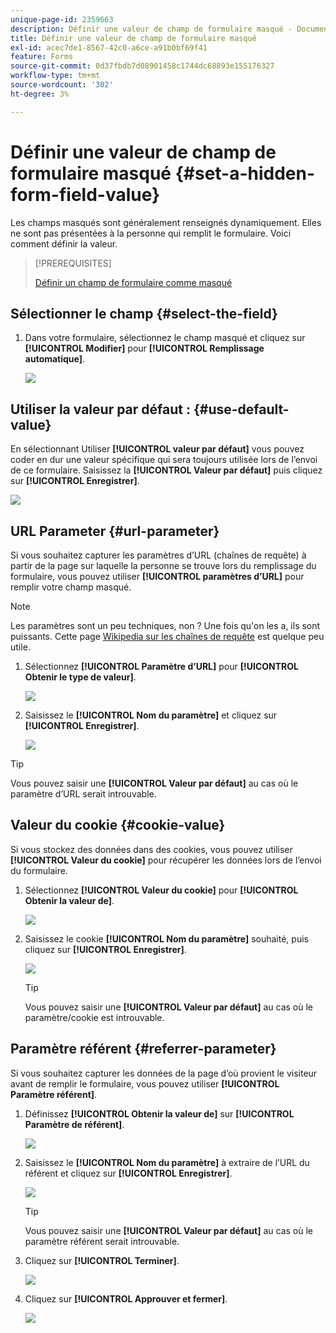```yaml
---
unique-page-id: 2359663
description: Définir une valeur de champ de formulaire masqué - Documents Marketo - Documentation du produit
title: Définir une valeur de champ de formulaire masqué
exl-id: acec7de1-8567-42c0-a6ce-a91b0bf69f41
feature: Forms
source-git-commit: 0d37fbdb7d08901458c1744dc68893e155176327
workflow-type: tm+mt
source-wordcount: '302'
ht-degree: 3%

---
```


# Définir une valeur de champ de formulaire masqué {#set-a-hidden-form-field-value}

Les champs masqués sont généralement renseignés dynamiquement. Elles ne sont pas présentées à la personne qui remplit le formulaire. Voici comment définir la valeur.

>[!PREREQUISITES]
>
>[Définir un champ de formulaire comme masqué](/help/marketo/product-docs/demand-generation/forms/form-fields/set-a-form-field-as-hidden.md)

## Sélectionner le champ {#select-the-field}

1. Dans votre formulaire, sélectionnez le champ masqué et cliquez sur **[!UICONTROL Modifier]** pour **[!UICONTROL Remplissage automatique]**.

   ![](assets/autofill.png)

## Utiliser la valeur par défaut : {#use-default-value}

En sélectionnant Utiliser **[!UICONTROL valeur par défaut]** vous pouvez coder en dur une valeur spécifique qui sera toujours utilisée lors de l’envoi de ce formulaire. Saisissez la **[!UICONTROL Valeur par défaut]** puis cliquez sur **[!UICONTROL Enregistrer]**.

![](assets/image2014-9-15-13-3a5-3a27.png)

## URL Parameter {#url-parameter}

Si vous souhaitez capturer les paramètres d’URL (chaînes de requête) à partir de la page sur laquelle la personne se trouve lors du remplissage du formulaire, vous pouvez utiliser **[!UICONTROL paramètres d’URL]** pour remplir votre champ masqué.

>[!NOTE]
>
>Les paramètres sont un peu techniques, non ? Une fois qu&#39;on les a, ils sont puissants. Cette page [Wikipedia sur les chaînes de requête](https://en.wikipedia.org/wiki/Query_string) est quelque peu utile.

1. Sélectionnez **[!UICONTROL Paramètre d’URL]** pour **[!UICONTROL Obtenir le type de valeur]**.

   ![](assets/image2014-9-15-13-3a6-3a48.png)

1. Saisissez le **[!UICONTROL Nom du paramètre]** et cliquez sur **[!UICONTROL Enregistrer]**.

   ![](assets/image2014-9-15-13-3a7-3a35.png)

>[!TIP]
>
>Vous pouvez saisir une **[!UICONTROL Valeur par défaut]** au cas où le paramètre d’URL serait introuvable.

## Valeur du cookie {#cookie-value}

Si vous stockez des données dans des cookies, vous pouvez utiliser **[!UICONTROL Valeur du cookie]** pour récupérer les données lors de l’envoi du formulaire.

1. Sélectionnez **[!UICONTROL Valeur du cookie]** pour **[!UICONTROL Obtenir la valeur de]**.

   ![](assets/image2014-9-15-13-3a8-3a21.png)

1. Saisissez le cookie **[!UICONTROL Nom du paramètre]** souhaité, puis cliquez sur **[!UICONTROL Enregistrer]**.

   ![](assets/image2014-9-15-13-3a8-3a43.png)

   >[!TIP]
   >
   >Vous pouvez saisir une **[!UICONTROL Valeur par défaut]** au cas où le paramètre/cookie est introuvable.

## Paramètre référent {#referrer-parameter}

Si vous souhaitez capturer les données de la page d’où provient le visiteur avant de remplir le formulaire, vous pouvez utiliser **[!UICONTROL Paramètre référent]**.

1. Définissez **[!UICONTROL Obtenir la valeur de]** sur **[!UICONTROL Paramètre de référent]**.

   ![](assets/image2014-9-15-13-3a9-3a31.png)

1. Saisissez le **[!UICONTROL Nom du paramètre]** à extraire de l’URL du référent et cliquez sur **[!UICONTROL Enregistrer]**.

   ![](assets/image2014-9-15-13-3a9-3a56.png)

   >[!TIP]
   >
   >Vous pouvez saisir une **[!UICONTROL Valeur par défaut]** au cas où le paramètre référent serait introuvable.

1. Cliquez sur **[!UICONTROL Terminer]**.

   ![](assets/image2014-9-15-13-3a10-3a26.png)

1. Cliquez sur **[!UICONTROL Approuver et fermer]**.

   ![](assets/image2014-9-15-13-3a10-3a43.png)
